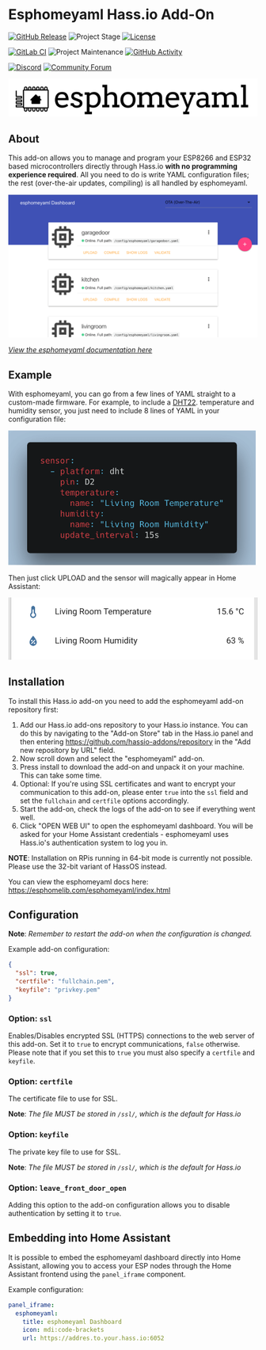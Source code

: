# Esphomeyaml Hass.io Add-On

[![GitHub Release][releases-shield]][releases]
![Project Stage][project-stage-shield]
[![License][license-shield]](LICENSE.md)

[![GitLab CI][gitlabci-shield]][gitlabci]
![Project Maintenance][maintenance-shield]
[![GitHub Activity][commits-shield]][commits]

[![Discord][discord-shield]][discord]
[![Community Forum][forum-shield]][forum]

[![esphomeyaml logo](logo.png)](https://esphomelib.com/esphomeyaml/index.html)

## About

This add-on allows you to manage and program your ESP8266 and ESP32 based microcontrollers
directly through Hass.io **with no programming experience required**. All you need to do
is write YAML configuration files; the rest (over-the-air updates, compiling) is all
handled by esphomeyaml.

<p align="center">
<img title="esphomeyaml dashboard screenshot" src="images/screenshot.png" width="700px"></img>
</p>

[_View the esphomeyaml documentation here_](https://esphomelib.com/esphomeyaml/index.html)

## Example

With esphomeyaml, you can go from a few lines of YAML straight to a custom-made
firmware. For example, to include a [DHT22][dht22].
temperature and humidity sensor, you just need to include 8 lines of YAML
in your configuration file:

<img title="esphomeyaml DHT configuration example" src="images/dht-example.png" width="500px"></img>

Then just click UPLOAD and the sensor will magically appear in Home Assistant:

<img title="esphomelib Home Assistant MQTT discovery" src="images/temperature-humidity.png" width="600px"></img>

## Installation

To install this Hass.io add-on you need to add the esphomeyaml add-on repository
first:

1. Add our Hass.io add-ons repository to your Hass.io instance. You can do this by navigating to the "Add-on Store" tab in the Hass.io panel and then entering https://github.com/hassio-addons/repository in the "Add new repository by URL" field.
2. Now scroll down and select the "esphomeyaml" add-on.
3. Press install to download the add-on and unpack it on your machine. This can take some time.
4. Optional: If you're using SSL certificates and want to encrypt your communication to this add-on, please enter `true` into the `ssl` field and set the `fullchain` and `certfile` options accordingly.
5. Start the add-on, check the logs of the add-on to see if everything went well.
6. Click "OPEN WEB UI" to open the esphomeyaml dashboard. You will be asked for your Home Assistant credentials - esphomeyaml uses Hass.io's authentication system to log you in.

**NOTE**: Installation on RPis running in 64-bit mode is currently not possible. Please use the 32-bit variant of HassOS instead.

You can view the esphomeyaml docs here: https://esphomelib.com/esphomeyaml/index.html

## Configuration

**Note**: _Remember to restart the add-on when the configuration is changed._

Example add-on configuration:

```json
{
  "ssl": true,
  "certfile": "fullchain.pem",
  "keyfile": "privkey.pem"
}
```

### Option: `ssl`

Enables/Disables encrypted SSL (HTTPS) connections to the web server of this add-on. Set it to `true` to encrypt communications, `false` otherwise. Please note that if you set this to `true` you must also specify a `certfile` and `keyfile`.

### Option: `certfile`

The certificate file to use for SSL.

**Note**: _The file MUST be stored in `/ssl/`, which is the default for Hass.io_

### Option: `keyfile`

The private key file to use for SSL.

**Note**: _The file MUST be stored in `/ssl/`, which is the default for Hass.io_

### Option: `leave_front_door_open`

Adding this option to the add-on configuration allows you to disable
authentication by setting it to `true`.

## Embedding into Home Assistant

It is possible to embed the esphomeyaml dashboard directly into
Home Assistant, allowing you to access your ESP nodes through
the Home Assistant frontend using the `panel_iframe` component.

Example configuration:

```yaml
panel_iframe:
  esphomeyaml:
    title: esphomeyaml Dashboard
    icon: mdi:code-brackets
    url: https://addres.to.your.hass.io:6052
```

[commits-shield]: https://img.shields.io/github/commit-activity/y/hassio-addons/addon-esphomeyaml.svg
[commits]: https://github.com/hassio-addons/addon-esphomeyaml/commits/master
[discord-shield]: https://img.shields.io/discord/429907082951524364.svg
[dht22]: https://esphomelib.com/esphomeyaml/components/sensor/dht.html
[discord]: https://discord.me/KhAMKrd
[forum-shield]: https://img.shields.io/badge/community-forum-brightgreen.svg
[forum]: https://community.home-assistant.io/c/third-party/esphomelib
[gitlabci-shield]: https://gitlab.com/hassio-addons/addon-esphomeyaml/badges/master/pipeline.svg
[gitlabci]: https://gitlab.com/hassio-addons/addon-esphomeyaml/pipelines
[license-shield]: https://img.shields.io/github/license/hassio-addons/addon-esphomeyaml.svg
[maintenance-shield]: https://img.shields.io/maintenance/yes/2018.svg
[project-stage-shield]: https://img.shields.io/badge/project%20stage-stable-green.svg
[releases-shield]: https://img.shields.io/github/release/hassio-addons/addon-esphomeyaml.svg
[releases]: https://github.com/hassio-addons/addon-esphomeyaml/releases
[repository]: https://github.com/hassio-addons/repository
